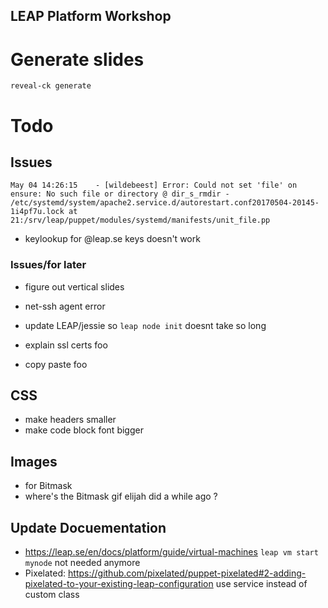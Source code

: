 ## LEAP Platform Workshop


# Generate slides

    reveal-ck generate


# Todo

## Issues

    May 04 14:26:15    - [wildebeest] Error: Could not set 'file' on ensure: No such file or directory @ dir_s_rmdir - /etc/systemd/system/apache2.service.d/autorestart.conf20170504-20145-1i4pf7u.lock at 21:/srv/leap/puppet/modules/systemd/manifests/unit_file.pp

- keylookup for @leap.se keys doesn't work

### Issues/for later

- figure out vertical slides
- net-ssh agent error
- update LEAP/jessie so `leap node init` doesnt take so long
 
- explain ssl certs foo
- copy paste foo

## CSS

- make headers smaller
- make code block font bigger

## Images

- for Bitmask
- where's the Bitmask gif elijah did a while ago ?

## Update Docuementation

- https://leap.se/en/docs/platform/guide/virtual-machines  `leap vm start mynode` not needed anymore
- Pixelated: https://github.com/pixelated/puppet-pixelated#2-adding-pixelated-to-your-existing-leap-configuration use service instead of custom class
